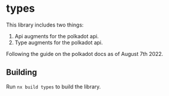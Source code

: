 # types

This library includes two things:

1. Api augments for the polkadot api.
2. Type augments for the polkadot api.

Following the guide on the polkadot docs as of August 7th 2022.

## Building

Run `nx build types` to build the library.

